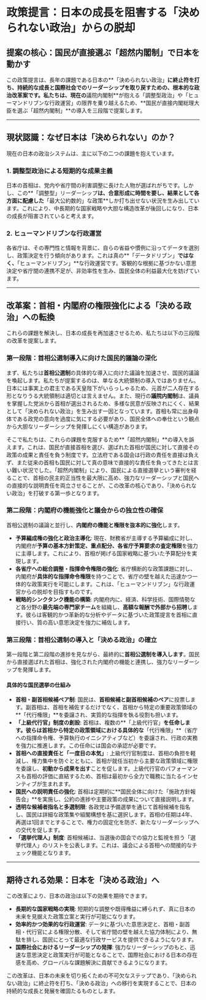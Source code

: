 # 政策提言：日本の成長を阻害する「決められない政治」からの脱却

## 提案の核心：国民が直接選ぶ「超然内閣制」で日本を動かす

この政策提言は、長年の課題である日本の**「決められない政治」**に終止符を打ち、持続的な成長と国際社会でのリーダーシップを取り戻すための、根本的な政治改革案です。私たちは、現在の**議院内閣制**が抱える「調整型政治」や「ヒューマンドリブンな行政運営」の限界を乗り越えるため、**国民が直接内閣総理大臣を選ぶ「超然内閣制」**の導入を三段階で提案します。

---

## 現状認識：なぜ日本は「決められない」のか？

現在の日本の政治システムは、主に以下の二つの課題を抱えています。

### 1. 調整型政治による短期的な成果主義
日本の首相は、党内や省庁間の利害調整に長けた人物が選ばれがちです。しかし、この**「調整型」リーダーシップ**は、合意形成に時間を要し、結果として各方面に配慮した**「最大公約数的」な政策**しか打ち出せない状況を生み出しています。これにより、中長期的な国家戦略や大胆な構造改革が後回しになり、日本の成長が阻害されていると考えます。

### 2. ヒューマンドリブンな行政運営
各省庁は、その専門性と情報を背景に、自らの省益や慣例に沿ってデータを選別し、政策決定を行う傾向があります。これは真の**「データドリブン」**ではなく、**「ヒューマンドリブン」**な行政運営です。客観的な根拠に基づかない意思決定や省庁間の連携不足が、非効率性を生み、国民全体の利益最大化を妨げています。

---

## 改革案：首相・内閣府の権限強化による「決める政治」への転換

これらの課題を解決し、日本の成長を再加速させるため、私たちは以下の三段階の改革を提案します。

### 第一段階：首相公選制導入に向けた国民的議論の深化

まず、私たちは**首相公選制**の具体的な導入に向けた議論を加速させ、国民的議論を喚起します。私たちが提案するのは、単なる大統領制の導入ではありません。日本には事実上の君主である天皇陛下がいらっしゃるため、元首が二人存在する形となりうる大統領制は適切とは言えません。また、現行の**議院内閣制**は、議員を掌握した党派から首相が選出されるため、多様な民意が反映されにくく、結果として「決められない政治」を生み出す一因となっています。首相も常に出身母体である政党の意向を過度に気にする必要があり、国民全体への奉仕という観点から大胆なリーダーシップを発揮しにくい構造があります。

そこで私たちは、これらの課題を克服するため**「超然内閣制」**の導入を訴えます。これは、国民が直接首相を選び、選ばれた首相が国民に対して直接その政策の成果と責任を負う制度です。立法府である国会は行政の責任を直接は負えず、また従来の首相も国民に対して真の意味で直接的な責任を負ってきたとは言い難い状況でした。「超然内閣制」により、国民による直接選挙という審判を経ることで、首相の民主的正当性を最大限に高め、強力なリーダーシップと国民への直接的な説明責任を両立させることが、この改革の核心であり、「決められない政治」を打破する第一歩となります。

### 第二段階：内閣府の機能強化と議会からの独立性の確保

首相公選制の議論と並行し、**内閣府の機能と権限を抜本的に強化**します。

* **予算編成権の強化と政治主導化**: 現在、財務省が主導する予算編成に対し、内閣府が**予算の基本方針策定、重点配分、各省庁予算要求の査定権限**を強力に主導します。これにより、首相が掲げる国家戦略に基づいた予算配分を実現します。
* **各省庁への総合調整・指揮命令権限の強化**: 省庁横断的な政策課題に対し、内閣府が**具体的な指揮命令権限**を持つことで、省庁の壁を越えた迅速かつ一体的な政策実行を可能にします。これは、「ヒューマンドリブン」な行政運営からの脱却を目指すものです。
* **戦略的シンクタンク機能の構築**: 内閣府内に、経済、科学技術、国際情勢など各分野の**最先端の専門家チーム**を組織し、**高額な報酬で外部から招聘**します。彼らは客観的かつ革新的な分析やデータに基づいた政策提言を首相に直接行い、質の高い意思決定を強力に補佐します。

### 第三段階：首相公選制の導入と「決める政治」の確立

第一段階と第二段階の進捗を見ながら、最終的に**首相公選制を導入します**。国民から直接選ばれた首相は、強化された内閣府の機能と連携し、強力なリーダーシップを発揮します。

#### 具体的な国民選挙の仕組み

* **首相・副首相候補ペア制**: 国民は、**首相候補と副首相候補のペア**に投票します。副首相は、首相を補佐するだけでなく、首相から特定の重要政策領域の**「代行権限」**を委譲され、実質的な指揮を執る役割も担います。
* **「上級代行官」制度の創設**: 首相は、複数の**「上級代行官」**を任命します。彼らは首相から特定の政策領域における具体的な**「代行権限」**（省庁への指揮命令権、予算執行のイニシアティブなど）を委譲され、行政の実務を強力に推進します。この任命には国会の承認が必要です。
* **首相への直接責任と「一度目の本気」**: 上級代行官制度は、首相の負担を軽減し、権力集中を防ぐとともに、首相が就任当初から主要な政策領域に権限を委譲し、**初動から成果を出す**ことを促します。上級代行官のパフォーマンスも首相の評価に直結するため、首相は最初から全力で職務に当たるインセンティブが生まれます。
* **国民への説明責任の強化**: 首相は定期的に**国民全体に向けた「施政方針報告会」**を実施し、公約の進捗や主要政策の成果について直接説明します。
* **透明な候補者指名と多選制限**: 各政党は予備選挙を通じて首相候補を指名し、国民は詳細な政策集や組閣構想を基に選択します。首相の任期は4年、再選は1回までとすることで、権力の固定化を防ぎ、新たなリーダーシップへの交代を促します。
* **「選挙代理人」制度**: 首相候補は、当選後の国会での協力と監視を担う「選挙代理人」のリストを公表します。これは、議会による首相への間接的なチェック機能となります。

---

## 期待される効果：日本を「決める政治」へ

この改革により、日本の政治は以下の効果を期待できます。

* **長期的な国家戦略の実現**: 短期的な調整や既得権益に縛られず、真に日本の未来を見据えた政策立案と実行が可能になります。
* **効率的かつ効果的な行政運営**: データに基づいた意思決定と、首相・副首相・代行官による権限分散、そして省庁間の壁を越えた協力体制により、無駄を排し、国民にとって最適な行政サービスを提供できるようになります。
* **国際社会におけるリーダーシップの発揮**: 強力なリーダーシップのもと、迅速な意思決定と政策実行が可能となることで、国際社会における日本の存在感を高め、グローバルな課題解決に貢献できるようになります。

この改革は、日本の未来を切り拓くための不可欠なステップであり、「決められない政治」に終止符を打ち、「決める政治」への移行を実現することで、日本の持続的な成長と発展を確固たるものとします。
